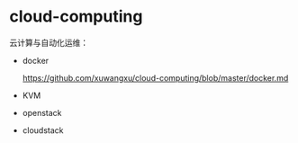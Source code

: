 # cloud-computing
云计算与自动化运维：
- docker

  https://github.com/xuwangxu/cloud-computing/blob/master/docker.md
- KVM
- openstack
- cloudstack
